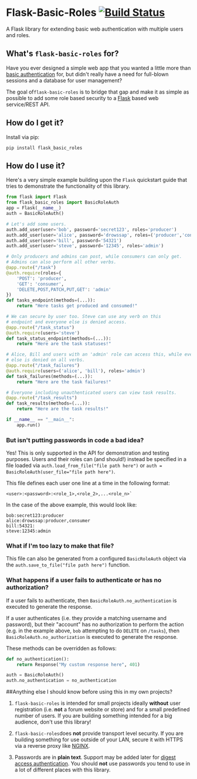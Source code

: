 # Flask-Basic-Roles [![Build Status](https://travis-ci.org/ownaginatious/flask-basic-roles.svg?branch=master)](https://travis-ci.org/ownaginatious/flask-basic-roles)
A Flask library for extending basic web authentication with multiple users and roles.

## What's `flask-basic-roles` for?

Have you ever designed a simple web app that you wanted a little more than [basic authentication](https://en.wikipedia.org/wiki/Basic_access_authentication) for, but didn't really have a need for full-blown sessions and a database for user management?

The goal of`flask-basic-roles` is to bridge that gap and make it as simple as possible to add some role based security to a [Flask](http://flask.pocoo.org/) based web service/REST API.

## How do I get it?

Install via pip:

```
pip install flask_basic_roles
```

## How do I use it?

Here's a very simple example building upon the `Flask` quickstart guide that tries to demonstrate the functionality of this library.

```python
from flask import Flask
from flask_basic_roles import BasicRoleAuth
app = Flask(__name__)
auth = BasicRoleAuth()

# Let's add some users.
auth.add_user(user='bob', password='secret123', roles='producer')
auth.add_user(user='alice', password='drowssap', roles=('producer','consumer'))
auth.add_user(user='bill', password='54321')
auth.add_user(user='steve', password='12345', roles='admin')

# Only producers and admins can post, while consumers can only get.
# Admins can also perform all other verbs.
@app.route("/task")
@auth.require(roles={
	'POST': 'producer',
    'GET': 'consumer',
    'DELETE,POST,PATCH,PUT,GET': 'admin'
})
def tasks_endpoint(methods=(...)):
	return "Here tasks get produced and consumed!"

# We can secure by user too. Steve can use any verb on this
# endpoint and everyone else is denied access.
@app.route("/task_status")
@auth.require(users='steve')
def task_status_endpoint(methods=(...)):
	return "Here are the task statuses!"

# Alice, Bill and users with an 'admin' role can access this, while everyone
# else is denied on all verbs.
@app.route("/task_failures")
@auth.require(users=('alice', 'bill'), roles='admin')
def task_failures(methods=(...)):
	return "Here are the task failures!"

# Everyone including unauthenticated users can view task results.
@app.route("/task_results")
def task_results(methods=(...)):
	return "Here are the task results!"

if __name__ == "__main__":
    app.run()
```

### But isn't putting passwords in code a bad idea?

Yes! This is only supported in the API for demonstration and testing purposes. Users and their roles can (and should!) instead be specified in a file loaded via `auth.load_from_file("file path here")` or `auth = BasicRoleAuth(user_file="file path here")`.

This file defines each user one line at a time in the following format:
```
<user>:<password>:<role_1>,<role_2>,...<role_n>`
```

In the case of the above example, this would look like:

```
bob:secret123:producer
alice:drowssap:producer,consumer
bill:54321:
steve:12345:admin
```

### What if I'm too lazy to make that file?
This file can also be generated from a configured `BasicRoleAuth` object via the `auth.save_to_file("file path here")` function.

### What happens if a user fails to authenticate or has no authorization?

If a user fails to authenticate, then `BasicRoleAuth.no_authentication` is executed to generate the response.

If a user authenticates (i.e. they provide a matching username and password), but their "account" has no authorization to perform the action (e.g. in the example above, `bob` attempting to do `DELETE` on `/tasks`), then `BasicRoleAuth.no_authorization` is executed to generate the response.

These methods can be overridden as follows:

```python
def no_authentication():
	return Response("My custom response here", 401)

auth = BasicRoleAuth()
auth.no_authentication = no_authentication
```

##Anything else I should know before using this in my own projects?

1. `flask-basic-roles` is intended for small projects ideally **without** user registration (i.e. **not** a forum website or store) and for a small predefined number of users. If you are building something intended for a big audience, don't use this library!

2. `flask-basic-roles`does **not** provide transport level security. If you are building something for use outside of your LAN, secure it with HTTPS via a reverse proxy like [NGINX](https://www.nginx.com/).

3. Passwords are in **plain text**. Support may be added later for [digest access authentication](https://en.wikipedia.org/wiki/Digest_access_authentication). You should **not** use passwords you tend to use in a lot of different places with this library.